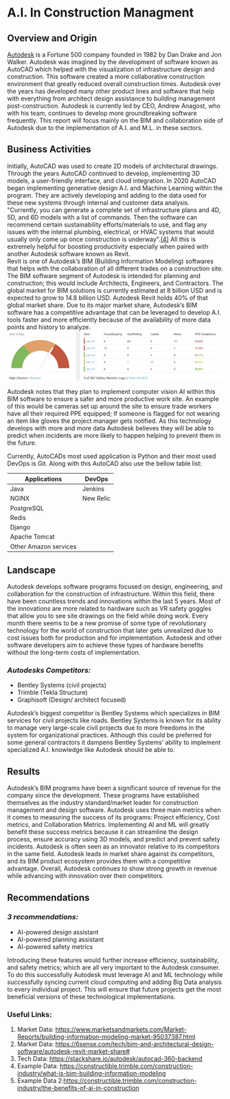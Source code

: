 # A.I. In Construction Managment

## Overview and Origin

[Autodesk](https://www.autodesk.com/company) is a Fortune 500 company founded in 1982 by Dan Drake and Jon Walker. Autodesk was imagined by the development of software known as AutoCAD which helped with the visualization of infrastructure design and construction. This software created a more collaborative construction environment that greatly reduced overall construction times. Autodesk over the years has developed many other product lines and software that help with everything from architect design assistance to building management post-construction. Autodesk is currently led by CEO, Andrew Anagost, who with his team, continues to develop more groundbreaking software frequently. This report will focus mainly on the BIM and collaboration side of Autodesk due to the implementation of A.I. and M.L. in these sectors. 

## Business Activities

 Initially, AutoCAD was used to create 2D models of architectural drawings. Through the years AutoCAD continued to develop, implementing 3D models, a user-friendly interface, and cloud integration. In 2020 AutoCAD began implementing generative design A.I. and Machine Learning within the program. They are actively developing and adding to the data used for these new systems through internal and customer data analysis. <br>
 "Currently, you can generate a complete set of infrastructure plans and 4D, 5D, and 6D models with a list of commands. Then the software can recommend certain sustainability efforts/materials to use, and flag any issues with the internal plumbing, electrical, or HVAC systems that would usually only come up once construction is underway".[(4)](https://constructible.trimble.com/construction-industry/what-is-bim-building-information-modeling) All this is extremely helpful for boosting productivity especially when paired with another Autodesk software known as Revit. <br>
 Revit is one of Autodesk’s BIM (Building Information Modeling) softwares that helps with the collaboration of all different trades on a construction site. The BIM software segment of Autodesk is intended for planning and construction; this would include Architects, Engineers, and Contractors. The global market for BIM solutions is currently estimated at 8 billion USD and is expected to grow to 14.8 billion USD. Autodesk Revit holds 40% of that global market share. Due to its major market share, Autodesk’s BIM software has a competitive advantage that can be leveraged to develop A.I. tools faster and more efficiently because of the availability of more data points and history to analyze. <br>
 ![Project Logo](Images/Data.png)

 Autodesk notes that they plan to implement computer vision AI within this BIM software to ensure a safer and more productive work site. An example of this would be cameras set up around the site to ensure trade workers have all their required PPE equipped; If someone is flagged for not wearing an item like gloves the project manager gets notified. As this technology develops with more and more data Autodesk believes they will be able to predict when incidents are more likely to happen helping to prevent them in the future. <br>

Currently, AutoCADs most used application is Python and their most used DevOps is Git. Along with this AutoCAD also use the bellow table list:

| Applications                     | DevOps                          |
|---------------------------------|---------------------------------|
| Java                            | Jenkins                          |
| NGINX                            | New Relic                        |
| PostgreSQL                       |                                 |
| Redis                            |                                 |
| Django                           |                                 |
| Apache Tomcat                    |                                 |
| Other Amazon services            |                                 |


## Landscape

Autodesk develops software programs focused on design, engineering, and collaboration for the construction of infrastructure. Within this field, there have been countless trends and innovations within the last 5 years. Most of the innovations are more related to hardware such as VR safety goggles that allow you to see site drawings on the field while doing work. Every month there seems to be a new promise of some type of revolutionary technology for the world of construction that later gets unrealized due to cost issues both for production and for implementation. Autodesk and other software developers aim to achieve these types of hardware benefits without the long-term costs of implementation. 
<br>

### *Autodesks Competitors:*

* Bentley Systems (civil projects)
* Trimble (Tekla Structure)
* Graphisoft (Design/ architect focused) 

Autodesk’s biggest competitor is Bentley Systems which specializes in BIM services for civil projects like roads. Bentley Systems is known for its ability to manage very large-scale civil projects due to more freedoms in the system for organizational practices. Although this could be preferred for some general contractors it dampens Bentley Systems’ ability to implement specialized A.I. knowledge like Autodesk should be able to. 

## Results

Autodesk’s BIM programs have been a significant source of revenue for the company since the development. These programs have established themselves as the industry standard/market leader for construction management and design software. Autodesk uses three main metrics when it comes to measuring the success of its programs: Project efficiency, Cost metrics, and Collaboration Metrics. Implementing AI and ML will greatly benefit these success metrics because it can streamline the design process, ensure accuracy using 3D models, and predict and prevent safety incidents. Autodesk is often seen as an innovator relative to its competitors in the same field. Autodesk leads in market share against its competitors, and its BIM product ecosystem provides them with a competitive advantage. Overall, Autodesk continues to show strong growth in revenue while advancing with innovation over their competitors.

## Recommendations

### *3 recommendations:*
* AI-powered design assistant
* AI-powered planning assistant
* AI-powered safety metrics

Introducing these features would further increase efficiency, sustainability, and safety metrics; which are all very important to the Autodesk consumer. To do this successfully Autodesk must leverage AI and ML technology while successfully syncing current cloud computing and adding Big Data analysis to every individual project. This will ensure that future projects get the most beneficial versions of these technological implementations. 

### Useful Links:
1. Market Data: https://www.marketsandmarkets.com/Market-Reports/building-information-modeling-market-95037387.html
2. Market Data: https://6sense.com/tech/bim-and-architectural-design-software/autodesk-revit-market-share#
3. Tech Data: https://stackshare.io/autodesk/autocad-360-backend
4. Example Data: https://constructible.trimble.com/construction-industry/what-is-bim-building-information-modeling
5. Example Data 2:https://constructible.trimble.com/construction-industry/the-benefits-of-ai-in-construction

[def]: https://www.autodesk.com/company
[def2]: Desktop/Activites/ai-case-study/Data.png